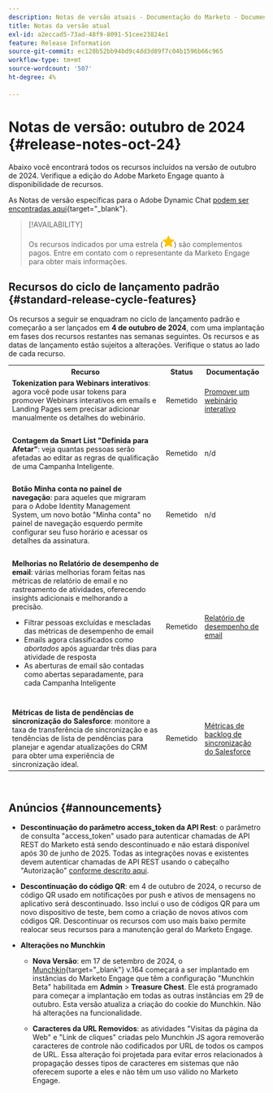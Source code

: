 ```yaml
---
description: Notas de versão atuais - Documentação do Marketo - Documentação do produto
title: Notas da versão atual
exl-id: a2eccad5-73ad-48f9-8091-51cee23824e1
feature: Release Information
source-git-commit: ec128b52bb94bd9c4dd3d89f7c04b1596b66c965
workflow-type: tm+mt
source-wordcount: '507'
ht-degree: 4%

---
```


# Notas de versão: outubro de 2024 {#release-notes-oct-24}

Abaixo você encontrará todos os recursos incluídos na versão de outubro de 2024. Verifique a edição do Adobe Marketo Engage quanto à disponibilidade de recursos.

As Notas de versão específicas para o Adobe Dynamic Chat [podem ser encontradas aqui](/help/marketo/release-notes/dynamic-chat.md){target="_blank"}.

>[!AVAILABILITY]
>
>Os recursos indicados por uma estrela (![star](assets/yellow-star.png)) são complementos pagos. Entre em contato com o representante da Marketo Engage para obter mais informações.

## Recursos do ciclo de lançamento padrão {#standard-release-cycle-features}

Os recursos a seguir se enquadram no ciclo de lançamento padrão e começarão a ser lançados em **4 de outubro de 2024**, com uma implantação em fases dos recursos restantes nas semanas seguintes. Os recursos e as datas de lançamento estão sujeitos a alterações. Verifique o status ao lado de cada recurso.

<table style="table-layout:auto"> 
 <tbody> 
  <tr> 
   <th style="width:65%">Recurso</th> 
   <th style="width:10%">Status</th>
   <th style="width:25%">Documentação</th>
  </tr>
    <tr> 
   <td><strong>Tokenization para Webinars interativos</strong>: agora você pode usar tokens para promover Webinars interativos em emails e Landing Pages sem precisar adicionar manualmente os detalhes do webinário.</td> 
   <td>Remetido</td>
   <td><a href="/help/marketo/product-docs/demand-generation/events/interactive-webinars/promoting-an-interactive-webinar.md#interactive-webinars-tokens" target="_blank">Promover um webinário interativo</a></td>
  </tr>
  <tr> 
   <td> </td> 
   <td> </td>
   <td> </td>
  </tr>
  </tr>
   <tr> 
   <td><strong>Contagem da Smart List "Definida para Afetar"</strong>: veja quantas pessoas serão afetadas ao editar as regras de qualificação de uma Campanha Inteligente.</td> 
   <td>Remetido</td>
   <td>n/d</td>
  </tr>
  <tr> 
   <td> </td> 
   <td> </td>
   <td> </td>
  </tr>
  </tr>
   <tr> 
   <td><strong>Botão Minha conta no painel de navegação</strong>: para aqueles que migraram para o Adobe Identity Management System, um novo botão "Minha conta" no painel de navegação esquerdo permite configurar seu fuso horário e acessar os detalhes da assinatura.</td> 
   <td>Remetido</td>
   <td>n/d</td>
  </tr>
  <tr> 
   <td> </td> 
   <td> </td>
   <td> </td>
  </tr>
   <tr> 
   <td><strong>Melhorias no Relatório de desempenho de email</strong>: várias melhorias foram feitas nas métricas de relatório de email e no rastreamento de atividades, oferecendo insights adicionais e melhorando a precisão.
   <ul>
   <li>Filtrar pessoas excluídas e mescladas das métricas de desempenho de email</li>
   <li>Emails agora classificados como <i>abortados</i> após aguardar três dias para atividade de resposta</li>
   <li>As aberturas de email são contadas como abertas separadamente, para cada Campanha Inteligente</li>
   </td> 
   <td>Remetido</td>
   <td><a href="/help/marketo/product-docs/email-marketing/email-programs/email-program-data/email-performance-report.md" target="_blank">Relatório de desempenho de email</a></td>
  </tr>
  <tr> 
   <td> </td> 
   <td> </td>
   <td> </td>
  </tr>
   <tr> 
   <td><strong>Métricas de lista de pendências de sincronização do Salesforce</strong>: monitore a taxa de transferência de sincronização e as tendências de lista de pendências para planejar e agendar atualizações do CRM para obter uma experiência de sincronização ideal.
   </td> 
   <td>Remetido</td>
   <td><a href="/help/marketo/product-docs/crm-sync/salesforce-sync/salesforce-sync-backlog-metrics.md" target="_blank">Métricas de backlog de sincronização do Salesforce</a></td>
  </tr>
 </tbody> 
</table>
<br/>

## Anúncios {#announcements}

* **Descontinuação do parâmetro access_token da API Rest**: o parâmetro de consulta &quot;access_token&quot; usado para autenticar chamadas de API REST do Marketo está sendo descontinuado e não estará disponível após 30 de junho de 2025. Todas as integrações novas e existentes devem autenticar chamadas de API REST usando o cabeçalho &quot;Autorização&quot; [conforme descrito aqui](https://experienceleague.adobe.com/en/docs/marketo-developer/marketo/rest/authentication#using-an-access-token).


* **Descontinuação do código QR**: em 4 de outubro de 2024, o recurso de código QR usado em notificações por push e ativos de mensagens no aplicativo será descontinuado. Isso inclui o uso de códigos QR para um novo dispositivo de teste, bem como a criação de novos ativos com códigos QR. Descontinuar os recursos com uso mais baixo permite realocar seus recursos para a manutenção geral do Marketo Engage.

* **Alterações no Munchkin**

   * **Nova Versão**: em 17 de setembro de 2024, o [Munchkin](/help/marketo/product-docs/administration/setup-administration/munchkin.md){target="_blank"} v.164 começará a ser implantado em instâncias do Marketo Engage que têm a configuração &quot;Munchkin Beta&quot; habilitada em **Admin** > **Treasure Chest**. Ele está programado para começar a implantação em todas as outras instâncias em 29 de outubro. Esta versão atualiza a criação do cookie do Munchkin. Não há alterações na funcionalidade.

   * **Caracteres da URL Removidos**: as atividades &quot;Visitas da página da Web&quot; e &quot;Link de cliques&quot; criadas pelo Munchkin JS agora removerão caracteres de controle não codificados por URL de todos os campos de URL. Essa alteração foi projetada para evitar erros relacionados à propagação desses tipos de caracteres em sistemas que não oferecem suporte a eles e não têm um uso válido no Marketo Engage.
